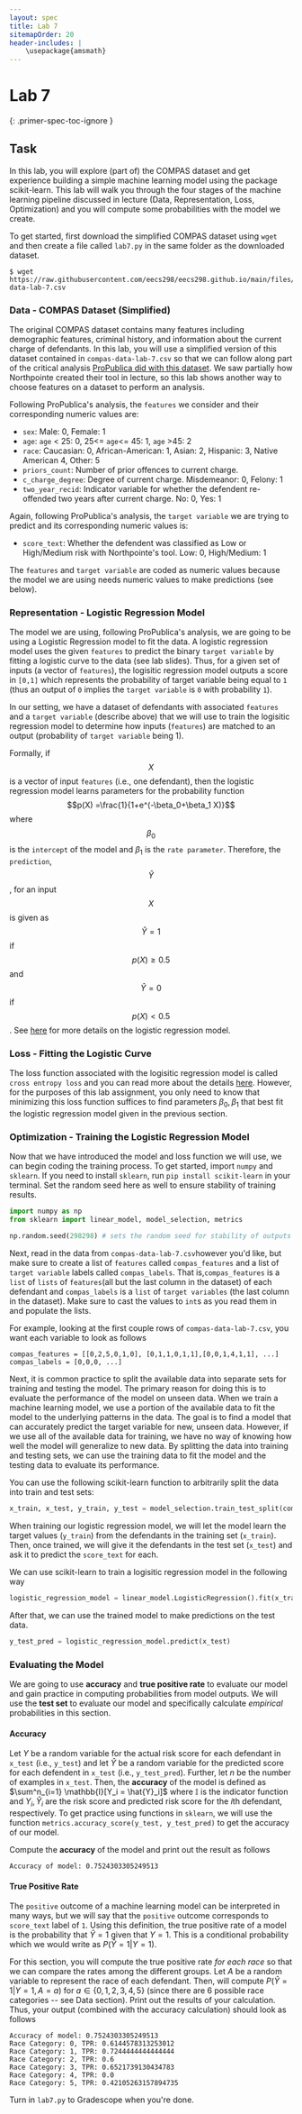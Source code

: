 ```yaml
---
layout: spec
title: Lab 7
sitemapOrder: 20
header-includes: |
    \usepackage{amsmath}
---
```


Lab 7
==========================
{: .primer-spec-toc-ignore }


## Task
In this lab, you will explore (part of) the COMPAS dataset and get experience building a simple machine learning model using the package scikit-learn. This lab will walk you through the four stages of the machine learning pipeline discussed in lecture (Data, Representation, Loss, Optimization) and you will compute some probabilities with the model we create.

To get started, first download the simplified COMPAS dataset using `wget` and then create a file called `lab7.py` in the same folder as the downloaded dataset.
```terminal
$ wget https://raw.githubusercontent.com/eecs298/eecs298.github.io/main/files/compas-data-lab-7.csv
```
### Data - COMPAS Dataset (Simplified)
The original COMPAS dataset contains many features including demographic features, criminal history, and information about the current charge of defendants. In this lab, you will use a simplified version of this dataset contained in `compas-data-lab-7.csv` so that we can follow along part of the critical analysis [ProPublica did with this dataset](https://www.propublica.org/article/machine-bias-risk-assessments-in-criminal-sentencing). We saw partially how Northpointe created their tool in lecture, so this lab shows another way to choose features on a dataset to perform an analysis. 

Following ProPublica's analysis, the `features` we consider and their corresponding numeric values are: 
* `sex`: Male: 0, Female: 1
* `age`: `age` < 25: 0, 25<= `age`<= 45: 1, `age` >45: 2 
* `race`: Caucasian: 0, African-American: 1, Asian: 2, Hispanic: 3, Native American 4, Other: 5
* `priors_count`: Number of prior offences to current charge. 
* `c_charge_degree`: Degree of current charge. Misdemeanor: 0, Felony: 1
* `two_year_recid`: Indicator variable for whether the defendent re-offended two years after current charge. No: 0, Yes: 1

Again, following ProPublica's analysis, the `target variable` we are trying to predict and its corresponding numeric values is:
* `score_text`: Whether the defendent was classified as Low or High/Medium risk with Northpointe's tool. Low: 0, High/Medium: 1

The `features` and `target variable` are coded as numeric values because the model we are using needs numeric values to make predictions (see below).

### Representation - Logistic Regression Model
The model we are using, following ProPublica's analysis, we are going to be using a Logistic Regression model to fit the data. A logistic regression model uses the given `features` to predict the binary `target variable` by fitting a logistic curve to the data (see lab slides). Thus, for a given set of inputs (a vector of `features`), the logisitic regression model outputs a score in `[0,1]` which represents the probability of target variable being equal to `1` (thus an output of `0` implies the `target variable` is `0` with probability `1`).

In our setting, we have a dataset of defendants with associated `features` and a `target variable` (describe above) that we will use to train the logisitic regression model to determine how inputs (`features`) are matched to an output (probability of `target variable` being 1).

Formally, if $$X$$ is a vector of input `features` (i.e., one defendant), then the logistic regression model learns parameters for the probability function $$p(X) =\frac{1}{1+e^(-\beta_0+\beta_1 X)}$$ where $$\beta_0$$ is the `intercept` of the model and $`\beta_1`$ is the `rate parameter`. Therefore, the `prediction`, $$\hat{Y}$$, for an input $$X$$ is given as $$\hat{Y} =  1$$ if $$p(X) \ge 0.5$$ and $$\hat{Y} =0$$ if $$p(X) <0.5$$. See [here](https://en.wikipedia.org/wiki/Logistic_regression) for more details on the logistic regression model. 

### Loss - Fitting the Logistic Curve
The loss function associated with the logisitic regression model is called `cross entropy loss` and you can read more about the details [here](https://scikit-learn.org/stable/modules/linear_model.html#logistic-regression). However, for the purposes of this lab assignment, you only need to know that minimizing this loss function suffices to find parameters $\beta_0, \beta_1$ that best fit the logistic regression model given in the previous section.

### Optimization - Training the Logistic Regression Model
Now that we have introduced the model and loss function we will use, we can begin coding the training process. To get started, import `numpy` and `sklearn`. If you need to install `sklearn`, run `pip install scikit-learn` in your terminal. Set the random seed here as well to ensure stability of training results.
```python
import numpy as np
from sklearn import linear_model, model_selection, metrics

np.random.seed(298298) # sets the random seed for stability of outputs
```

Next, read in the data from `compas-data-lab-7.csv`however you'd like, but make sure to create a list of `features` called `compas_features` and a list of `target variable` labels called `compas_labels`. That is,`compas_features` is a `list` of `lists` of `features`(all but the last column in the dataset) of each defendant  and `compas_labels` is a `list` of `target variables` (the last column in the dataset). Make sure to cast the values to `int`s as you read them in and populate the lists.

For example, looking at the first couple rows of `compas-data-lab-7.csv`, you want each variable to look as follows
```console
compas_features = [[0,2,5,0,1,0], [0,1,1,0,1,1],[0,0,1,4,1,1], ...]
compas_labels = [0,0,0, ...]
```

Next, it is common practice to split the available data into separate sets for training and testing the model. The primary reason for doing this is to evaluate the performance of the model on unseen data. When we train a machine learning model, we use a portion of the available data to fit the model to the underlying patterns in the data. The goal is to find a model that can accurately predict the target variable for new, unseen data. However, if we use all of the available data for training, we have no way of knowing how well the model will generalize to new data. By splitting the data into training and testing sets, we can use the training data to fit the model and the testing data to evaluate its performance.

You can use the following scikit-learn function to arbitrarily split the data into train and test sets:
```python
x_train, x_test, y_train, y_test = model_selection.train_test_split(compas_features, compas_labels)
```

When training our logistic regression model, we will let the model learn the target values (`y_train`) from the defendants in the training set (`x_train`). Then, once trained, we will give it the defendants in the test set (`x_test`) and ask it to predict the `score_text` for each.

We can use scikit-learn to train a logisitic regression model in the following way 
```python
logistic_regression_model = linear_model.LogisticRegression().fit(x_train, y_train)
```

After that, we can use the trained model to make predictions on the test data.
```python
y_test_pred = logistic_regression_model.predict(x_test)
```

### Evaluating the Model
We are going to use **accuracy** and **true positive rate** to evaluate our model and gain practice in computing probabilities from model outputs. We will use the **test set** to evaluate our model and specifically calculate *empirical* probabilities in this section.

#### Accuracy
Let $Y$ be a random variable for the actual risk score for each defendant in `x_test` (i.e., `y_test`) and let $\hat{Y}$ be a random variable for the predicted score for each defendent in `x_test` (i.e., `y_test_pred`). Further, let $n$ be the number of examples in `x_test`. Then, the **accuracy** of the model is defined as $\sum^n_{i=1} \mathbb{I}[Y_i = \hat{Y}_i]$ where $\mathbb{I}$ is the indicator function and $Y_i, \hat{Y}_i$ are the risk score and predicted risk score for the $i$th defendant, respectively. To get practice using functions in `sklearn`, we will use the function `metrics.accuracy_score(y_test, y_test_pred)` to get the accuracy of our model.

Compute the **accuracy** of the model and print out the result as follows
```console
Accuracy of model: 0.7524303305249513
```

#### True Positive Rate
The `positive` outcome of a machine learning model can be interpreted in many ways, but we will say that the `positive` outcome corresponds to `score_text` label of `1`. Using this definition, the true positive rate of a model is the probability that $\hat{Y}=1$ given that $Y = 1$. This is a conditional probability which we would write as $P(\hat{Y} = 1 | Y=1)$. 

For this section, you will compute the true positive rate *for each race* so that we can compare the rates among the different groups. Let $A$ be a random variable to represent the race of each defendant. Then, will compute $P(\hat{Y} = 1 | Y=1, A=a)$ for $a \in \{0,1,2,3,4,5\}$ (since there are 6 possible race categories -- see Data section). Print out the results of your calculation. Thus, your output (combined with the accuracy calculation) should look as follows
```console
Accuracy of model: 0.7524303305249513
Race Category: 0, TPR: 0.6144578313253012
Race Category: 1, TPR: 0.7244444444444444
Race Category: 2, TPR: 0.6
Race Category: 3, TPR: 0.6521739130434783
Race Category: 4, TPR: 0.0
Race Category: 5, TPR: 0.42105263157894735
```

Turn in `lab7.py` to Gradescope when you're done.




